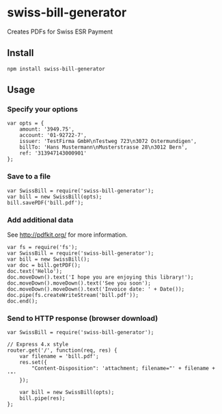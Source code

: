 swiss-bill-generator
====================

Creates PDFs for Swiss ESR Payment

Install
-------

```
npm install swiss-bill-generator
```

Usage
-----

### Specify your options

    var opts = {
        amount: '3949.75',
        account: '01-92722-7',
        issuer: 'TestFirma GmbH\nTestweg 723\n3072 Ostermundigen',
        billTo: 'Hans Mustermann\nMusterstrasse 28\n3012 Bern',
        ref: '313947143000901'
    };

### Save to a file
    var SwissBill = require('swiss-bill-generator');
    var bill = new SwissBill(opts);
    bill.savePDF('bill.pdf');

### Add additional data
See http://pdfkit.org/ for more information.

    var fs = require('fs');
    var SwissBill = require('swiss-bill-generator');
    var bill = new SwissBill();
    var doc = bill.getPDF();
    doc.text('Hello');
    doc.moveDown().text('I hope you are enjoying this library!');
    doc.moveDown().moveDown().text('See you soon');
    doc.moveDown().moveDown().text('Invoice date: ' + Date());
    doc.pipe(fs.createWriteStream('bill.pdf'));
    doc.end();

### Send to HTTP response (browser download)
    var SwissBill = require('swiss-bill-generator');

    // Express 4.x style
    router.get('/', function(req, res) {
        var filename = 'bill.pdf';
        res.set({
            "Content-Disposition": 'attachment; filename="' + filename + '"'
        });

        var bill = new SwissBill(opts);
        bill.pipe(res);
    };

